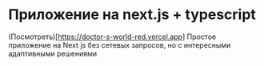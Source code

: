 # Приложение на next.js + typescript
(Посмотреть)[https://doctor-s-world-red.vercel.app]
Простое приложение на Next js без сетевых запросов, но с интересными адаптивными решениями
